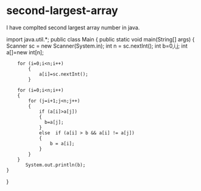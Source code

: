 # second-largest-array
I have complted second largest array number in java.

import java.util.*;
public class Main
{
	public static void main(String[] args)
	{
	    Scanner sc = new Scanner(System.in);
	    int n = sc.nextInt();
	    int b=0,i,j;
	    int a[]=new int[n];
	    
    	for (i=0;i<n;i++)
    	    {
    	        a[i]=sc.nextInt();
    	    }
    	    
    	for (i=0;i<n;i++)
    	{
            for (j=i+1;j<n;j++)
            {
    	        if (a[i]>a[j])
    	        {
    	          b=a[j];
    	        }
    	        else  if (a[i] > b && a[i] != a[j])
    	        {
    	            b = a[i];
    	        }
            }
    	}
           System.out.println(b);
	}
}

